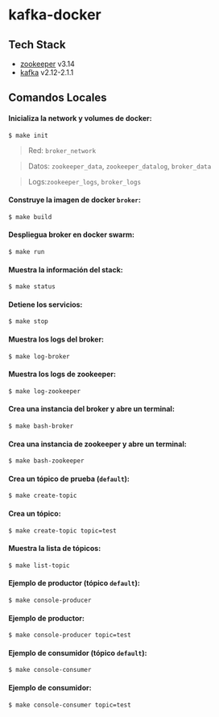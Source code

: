 # kafka-docker

## Tech Stack

- [zookeeper](https://hub.docker.com/_/zookeeper) v3.14
- [kafka](https://kafka.apache.org/quickstart) v2.12-2.1.1

## Comandos Locales

#### Inicializa la network y volumes de docker:
```
$ make init
```

> Red: `broker_network`

> Datos: `zookeeper_data`, `zookeeper_datalog`, `broker_data`

> Logs:`zookeeper_logs`, `broker_logs`

#### Construye la imagen de docker `broker`:
```
$ make build
```

#### Despliegua broker en docker swarm:
```
$ make run
```

#### Muestra la información del stack:
```
$ make status
```

#### Detiene los servicios:
```
$ make stop
```

#### Muestra los logs del broker:
```
$ make log-broker
```

#### Muestra los logs de zookeeper:
```
$ make log-zookeeper
```

#### Crea una instancia del broker y abre un terminal:
```
$ make bash-broker
```

#### Crea una instancia de zookeeper y abre un terminal:
```
$ make bash-zookeeper
```

#### Crea un tópico de prueba (`default`):
```
$ make create-topic
```

#### Crea un tópico:
```
$ make create-topic topic=test
```

#### Muestra la lista de tópicos:
```
$ make list-topic
```

#### Ejemplo de productor (tópico `default`):
```
$ make console-producer
```

#### Ejemplo de productor:
```
$ make console-producer topic=test
```

#### Ejemplo de consumidor (tópico `default`):
```
$ make console-consumer
```

#### Ejemplo de consumidor:
```
$ make console-consumer topic=test
```
